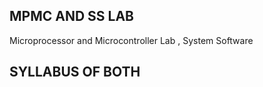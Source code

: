 <h2> MPMC AND SS LAB </h2>
<p> Microprocessor and Microcontroller Lab , System Software </p>

  
<h2> SYLLABUS OF BOTH </h2>
